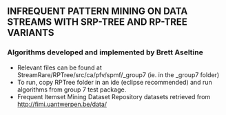 ## INFREQUENT PATTERN MINING ON DATA STREAMS WITH SRP-TREE AND RP-TREE VARIANTS

### Algorithms developed and implemented by Brett Aseltine

* Relevant files can be found at StreamRare/RPTree/src/ca/pfv/spmf/_group7 (ie. in the _group7 folder)
* To run, copy RPTree folder in an ide (eclipse recommended) and run algorithms from group 7 test package.
* Frequent Itemset Mining Dataset Repository datasets retrieved from http://fimi.uantwerpen.be/data/
